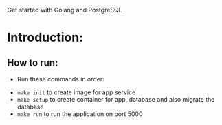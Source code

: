 Get started with Golang and PostgreSQL

# Introduction:

## How to run:

- Run these commands in order:

* `make init` to create image for app service
* `make setup` to create container for app, database and also migrate the database
* `make run` to run the application on port 5000
